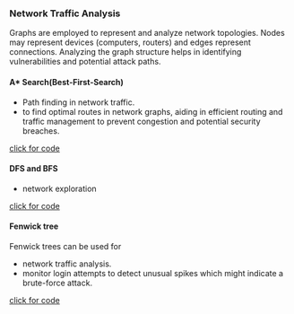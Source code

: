 ### Network Traffic Analysis

Graphs are employed to represent and analyze network topologies. Nodes may represent devices (computers, routers) and edges represent connections. Analyzing the graph structure helps in identifying vulnerabilities and potential attack paths.

#### A\* Search(Best-First-Search)

- Path finding in network traffic.
- to find optimal routes in network graphs, aiding in efficient routing and traffic management to prevent congestion and potential security breaches.

[click for code](../codes/Asearch.md)

#### DFS and BFS

- network exploration

[click for code](../codes/Graph.md)

#### Fenwick tree

Fenwick trees can be used for

- network traffic analysis.
- monitor login attempts to detect unusual spikes which might indicate a brute-force attack.

[click for code](../codes/fenwick_tree.md)
